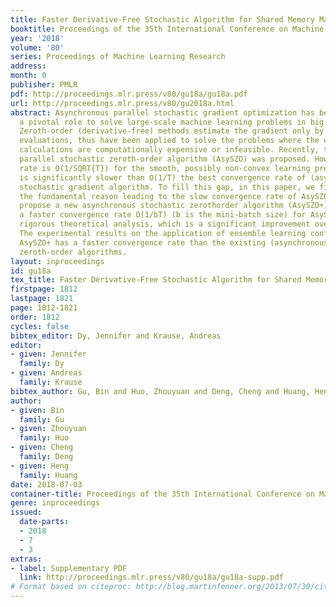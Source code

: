 ```yaml
---
title: Faster Derivative-Free Stochastic Algorithm for Shared Memory Machines
booktitle: Proceedings of the 35th International Conference on Machine Learning
year: '2018'
volume: '80'
series: Proceedings of Machine Learning Research
address: 
month: 0
publisher: PMLR
pdf: http://proceedings.mlr.press/v80/gu18a/gu18a.pdf
url: http://proceedings.mlr.press/v80/gu2018a.html
abstract: Asynchronous parallel stochastic gradient optimization has been playing
  a pivotal role to solve large-scale machine learning problems in big data applications.
  Zeroth-order (derivative-free) methods estimate the gradient only by two function
  evaluations, thus have been applied to solve the problems where the explicit gradient
  calculations are computationally expensive or infeasible. Recently, the first asynchronous
  parallel stochastic zeroth-order algorithm (AsySZO) was proposed. However, its convergence
  rate is O(1/SQRT{T}) for the smooth, possibly non-convex learning problems, which
  is significantly slower than O(1/T) the best convergence rate of (asynchronous)
  stochastic gradient algorithm. To fill this gap, in this paper, we first point out
  the fundamental reason leading to the slow convergence rate of AsySZO, and then
  propose a new asynchronous stochastic zerothorder algorithm (AsySZO+). We provide
  a faster convergence rate O(1/bT) (b is the mini-batch size) for AsySZO+ by the
  rigorous theoretical analysis, which is a significant improvement over O(1/SQRT{T}).
  The experimental results on the application of ensemble learning confirm that our
  AsySZO+ has a faster convergence rate than the existing (asynchronous) stochastic
  zeroth-order algorithms.
layout: inproceedings
id: gu18a
tex_title: Faster Derivative-Free Stochastic Algorithm for Shared Memory Machines
firstpage: 1812
lastpage: 1821
page: 1812-1821
order: 1812
cycles: false
bibtex_editor: Dy, Jennifer and Krause, Andreas
editor:
- given: Jennifer
  family: Dy
- given: Andreas
  family: Krause
bibtex_author: Gu, Bin and Huo, Zhouyuan and Deng, Cheng and Huang, Heng
author:
- given: Bin
  family: Gu
- given: Zhouyuan
  family: Huo
- given: Cheng
  family: Deng
- given: Heng
  family: Huang
date: 2018-07-03
container-title: Proceedings of the 35th International Conference on Machine Learning
genre: inproceedings
issued:
  date-parts:
  - 2018
  - 7
  - 3
extras:
- label: Supplementary PDF
  link: http://proceedings.mlr.press/v80/gu18a/gu18a-supp.pdf
# Format based on citeproc: http://blog.martinfenner.org/2013/07/30/citeproc-yaml-for-bibliographies/
---
```

